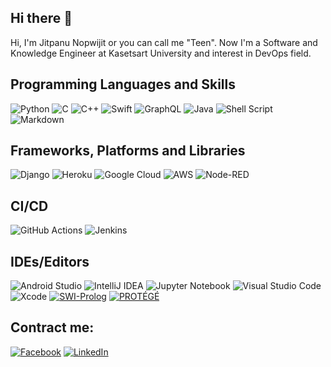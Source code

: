 ## Hi there 👋
Hi, I'm Jitpanu Nopwijit or you can call me "Teen". Now I'm a Software and Knowledge Engineer at Kasetsart University and interest in DevOps field.


## Programming Languages and Skills
![Python](https://img.shields.io/badge/python-3670A0?style=flat&logo=python&logoColor=ffdd54) 
![C](https://img.shields.io/badge/c-%2300599C.svg?style=flat&logo=c&logoColor=white)
 ![C++](https://img.shields.io/badge/c++-%2300599C.svg?style=flat&logo=c%2B%2B&logoColor=white) 
 ![Swift](https://img.shields.io/badge/swift-F54A2A?style=flat&logo=swift&logoColor=white)
 ![GraphQL](https://img.shields.io/badge/-GraphQL-E10098?style=flat&logo=graphql&logoColor=white)
![Java](https://img.shields.io/badge/java-%23ED8B00.svg?style=flat&logo=openjdk&logoColor=white)
![Shell Script](https://img.shields.io/badge/shell_script-%23121011.svg?style=flat&logo=gnu-bash&logoColor=white)
![Markdown](https://img.shields.io/badge/markdown-%23000000.svg?style=flat&logo=markdown&logoColor=white)


## Frameworks, Platforms and Libraries
 ![Django](https://img.shields.io/badge/django-%23092E20.svg?style=flat&logo=django&logoColor=white) 
 ![Heroku](https://img.shields.io/badge/heroku-%23430098.svg?style=flat&logo=heroku&logoColor=white) 
 ![Google Cloud](https://img.shields.io/badge/GoogleCloud-%234285F4.svg?style=flat&logo=google-cloud&logoColor=white)
 ![AWS](https://img.shields.io/badge/AWS-%23FF9900.svg?style=flat&logo=amazon-aws&logoColor=white)
![Node-RED](https://img.shields.io/badge/Node--RED-%238F0000.svg?style=flat&logo=node-red&logoColor=white)


## CI/CD
![GitHub Actions](https://img.shields.io/badge/github%20actions-%232671E5.svg?style=flat&logo=githubactions&logoColor=white)
![Jenkins](https://img.shields.io/badge/jenkins-%232C5263.svg?style=flat&logo=jenkins&logoColor=white)

## IDEs/Editors
![Android Studio](https://img.shields.io/badge/Android%20Studio-3DDC84.svg?style=flat&logo=android-studio&logoColor=white)
![IntelliJ IDEA](https://img.shields.io/badge/IntelliJIDEA-000000.svg?style=flat&logo=intellij-idea&logoColor=white)
![Jupyter Notebook](https://img.shields.io/badge/jupyter-%23FA0F00.svg?style=flat&logo=jupyter&logoColor=white)
![Visual Studio Code](https://img.shields.io/badge/Visual%20Studio%20Code-0078d7.svg?style=flat&logo=visual-studio-code&logoColor=white)
![Xcode](https://img.shields.io/badge/Xcode-007ACC?style=flat&logo=Xcode&logoColor=white)
[![SWI-Prolog](https://img.shields.io/badge/SWI%20Prolog-%23FF2D20.svg?style=flat&logo=swi-prolog&logoColor=white)][SWI-Prolog] 
[![PROTÉGÉ](https://img.shields.io/badge/PROTÉGÉ-%238511FA.svg?style=flat&logo=protege&logoColor=white)][PROTÉGÉ]

[SWI-Prolog]: https://www.swi-prolog.org/
[PROTÉGÉ]: https://protege.stanford.edu/


## Contract me:
[![Facebook](http://img.shields.io/badge/-Facebook-3B5998?style=flat&logo=facebook&logoColor=white)][facebook]
[![LinkedIn](https://img.shields.io/badge/linkedin-%230077B5.svg?style=flat&logo=linkedin&logoColor=white)][linkedin]


[facebook]: https://www.facebook.com/kufu.shino
[linkedin]: https://www.linkedin.com/in/jitpanu-nopwijit-aa8236264/
